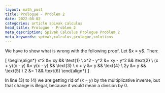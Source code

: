 ```yaml
---
layout: math_post
title: Prologue - Problem 2
date: 2022-08-02
categories: article spivak calculus
head_title: Prologue - Problem 2
meta_description: Spivak Calculus Prologue Problem 2
meta_keywords: spivak,calculus,prologue,solutions
---
```


<p>
  We have to show what is wrong with the following proof. Let $x = y$. Then:

  \[
    \begin{align*}
      x^2 &= xy && \text{1} \\
      x^2 - y^2 &= xy - y^2 && \text{2} \\
      (x + y)(x - y) &= y(x - y) && \text{3} \\
      x + y &= y && \text{4} \\
      2y &= y && \text{5} \\
      2 &= 1 && \text{6}
    \end{align*}
  \]

In line (3) to (4) we are getting rid of $(x - y)$ by the multiplicative inverse, but that change is illegal, because it would mean a division by $0$.
</p>